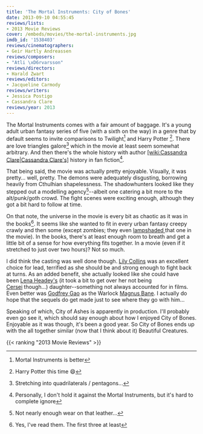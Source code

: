 ```yaml
---
title: 'The Mortal Instruments: City of Bones'
date: 2013-09-10 04:55:45
reviews/lists:
- 2013 Movie Reviews
cover: /embeds/movies/the-mortal-instruments.jpg
imdb_id: '1538403'
reviews/cinematographers:
- Geir Hartly Andreassen
reviews/composers:
- "Atli \xD6rvarsson"
reviews/directors:
- Harald Zwart
reviews/editors:
- Jacqueline Carmody
reviews/writers:
- Jessica Postigo
- Cassandra Clare
reviews/year: 2013
---
```

The Mortal Instruments comes with a fair amount of baggage. It's a young adult urban fantasy series of five (with a sixth on the way) in a genre that by default seems to invite comparisons to Twilight[^1] and Harry Potter [^2]. There are love triangles galore[^3] which in the movie at least seem somewhat arbitrary. And then there's the whole history with author [[wiki:Cassandra Clare|Cassandra Clare's]]() history in fan fiction[^4].

<!--more-->

That being said, the movie was actually pretty enjoyable. Visually, it was pretty... well, pretty. The demons were adequately disgusting, borrowing heavily from Cthulhian shapelessness. The shadowhunters looked like they stepped out a modelling agency[^5]--albeit one catering a bit more to the alt/punk/goth crowd. The fight scenes were exciting enough, although they got a bit hard to follow at time.

On that note, the universe in the movie is every bit as chaotic as it was in the books[^6]. It seems like she wanted to fit in every urban fantasy creepy crawly and then some (except zombies; they even <a href="http://tvtropes.org/pmwiki/pmwiki.php/Main/LampshadeHanging">lampshaded </a>that one in the movie). In the books, there's at least enough room to breath and get a little bit of a sense for how everything fits together. In a movie (even if it stretched to just over two hours)? Not so much.

I did think the casting was well done though. <a itemprop="url" href="http://www.imdb.com/name/nm2934314/?ref_=tt_cl_t1">Lily Collins</a> was an excellent choice for lead, terrified as she should be and strong enough to fight back at turns. As an added benefit, she actually looked like she could have been <a itemprop="url" href="http://www.imdb.com/name/nm0372176/?ref_=tt_cl_t9">Lena Headey's</a> (it took a bit to get over her not being <a href="http://www.imdb.com/character/ch0159526/?ref_=tt_cl_t1">Cersei</a> though...) daughter--something not always accounted for in films. Even better was <a itemprop="url" href="http://www.imdb.com/name/nm3295837/?ref_=tt_cl_t8">Godfrey Gao</a> as the Warlock <a href="http://www.imdb.com/character/ch0319349/?ref_=tt_cl_t8">Magnus Bane</a>. I actually do hope that the sequels do get made just to see where they go with him...

Speaking of which, City of Ashes is apparently in production. I'll probably even go see it, which should say enough about how I enjoyed City of Bones. Enjoyable as it was though, it's been a good year. So City of Bones ends up with the all together similar (now that I think about it) Beautiful Creatures.

{{< ranking "2013 Movie Reviews" >}}

[^1]: Mortal Instruments is better
[^2]: Harry Potter this time :smile:
[^3]: Stretching into quadrilaterals / pentagons...
[^4]: Personally, I don't hold it against the Mortal Instruments, but it's hard to complete ignore
[^5]: Not nearly enough wear on that leather...
[^6]: Yes, I've read them. The first three at least